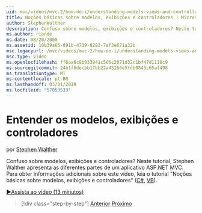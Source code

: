 ```yaml
---
uid: mvc/videos/mvc-2/how-do-i/understanding-models-views-and-controllers
title: Noções básicas sobre modelos, exibições e controladores | Microsoft Docs
author: StephenWalther
description: Confuso sobre modelos, exibições e controladores? Neste tutorial, Stephen Walther apresenta as diferentes partes de um aplicativo ASP.NET MVC.
ms.author: riande
ms.date: 08/20/2008
ms.assetid: 10b39a66-091b-4719-8283-7ef3e671a32b
msc.legacyurl: /mvc/videos/mvc-2/how-do-i/understanding-models-views-and-controllers
msc.type: video
ms.openlocfilehash: ff6aa6c8b933941c566c2071d32c1bf47d1110c9
ms.sourcegitcommit: 24b1f6decbb17bb22a45166e5fdb0845c65af498
ms.translationtype: MT
ms.contentlocale: pt-BR
ms.lasthandoff: 03/01/2019
ms.locfileid: "57053533"
---
```

<a name="understanding-models-views-and-controllers"></a>Entender os modelos, exibições e controladores
====================
por [Stephen Walther](https://github.com/StephenWalther)

Confuso sobre modelos, exibições e controladores? Neste tutorial, Stephen Walther apresenta as diferentes partes de um aplicativo ASP.NET MVC. Para obter informações adicionais sobre este vídeo, leia o tutorial "Noções básicas sobre modelos, exibições e controladores" ([C#](../../../overview/older-versions-1/overview/understanding-models-views-and-controllers-cs.md), [VB](../../../overview/older-versions-1/overview/understanding-models-views-and-controllers-vb.md)).

[&#9654;Assista ao vídeo (13 minutos)](https://channel9.msdn.com/Blogs/ASP-NET-Site-Videos/understanding-models-views-and-controllers)

> [!div class="step-by-step"]
> [Anterior](creating-a-movie-database-application-in-15-minutes-with-aspnet-mvc.md)
> [Próximo](aspnet-mvc-controller-overview.md)
